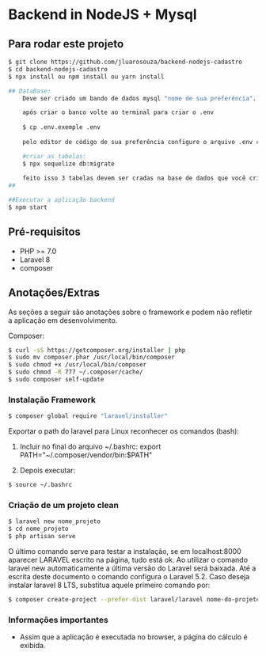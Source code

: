 # Backend in NodeJS + Mysql


## Para rodar este projeto

```bash
$ git clone https://github.com/jluarosouza/backend-nodejs-cadastro
$ cd backend-nodejs-cadastro
$ npx install ou npm install ou yarn install

## DataBase:
    Deve ser criado um bando de dados mysql "nome de sua preferência".

    após criar o banco volte ao terminal para criar o .env 
    
    $ cp .env.exemple .env
    
    pelo editor de código de sua preferência configure o arquivo .env com as credenciais de seu banco mysql.

    #criar as tabelas:
    $ npx sequelize db:migrate
    
    feito isso 3 tabelas devem ser cradas na base de dados que você criou e configurou no .env
##

##Executar a aplicação backend
$ npm start

```



## Pré-requisitos
- PHP >= 7.0
- Laravel 8
- composer


## Anotações/Extras
As seções a seguir são anotações sobre o framework e podem não refletir a aplicação em desenvolvimento.


Composer:
```bash
$ curl -sS https://getcomposer.org/installer | php
$ sudo mv composer.phar /usr/local/bin/composer
$ sudo chmod +x /usr/local/bin/composer
$ sudo chmod -R 777 ~/.composer/cache/
$ sudo composer self-update
```

### Instalação Framework
```bash
$ composer global require "laravel/installer"
```

Exportar o path do laravel para Linux reconhecer os comandos (bash):

1. Incluir no final do arquivo ~/.bashrc: export PATH="~/.composer/vendor/bin:$PATH"

2. Depois executar: 
```bash
$ source ~/.bashrc 
```


### Criação de um projeto clean
```bash
$ laravel new nome_projeto
$ cd nome_projeto
$ php artisan serve
```

O último comando serve para testar a instalação, se em localhost:8000 aparecer LARAVEL escrito na página, tudo está ok. Ao utilizar o comando laravel new automaticamente a última versão do Laravel será baixada. Até a escrita deste documento o comando configura o Laravel 5.2. Caso deseja instalar laravel 8 LTS, substitua aquele primeiro comando por:
```bash
$ composer create-project --prefer-dist laravel/laravel nome-do-projeto 8.*
```

### Informações importantes
 - Assim que a aplicação é executada no browser, a página do cálculo é exibida.